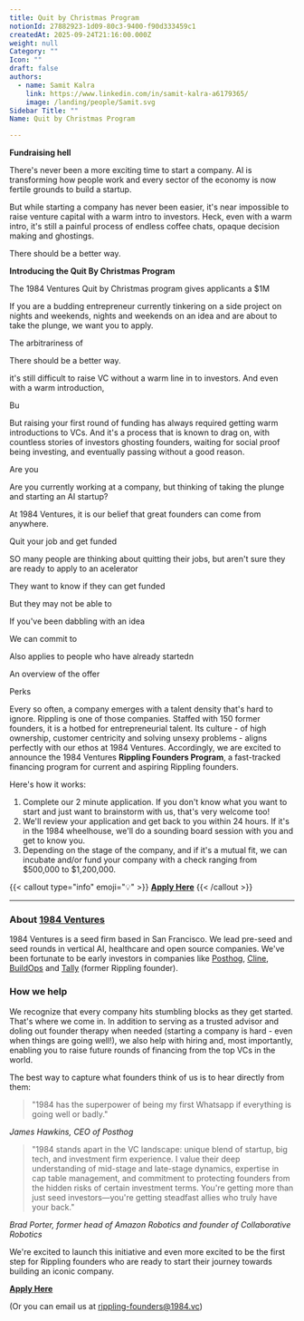 ```yaml
---
title: Quit by Christmas Program
notionId: 27882923-1d09-80c3-9400-f90d333459c1
createdAt: 2025-09-24T21:16:00.000Z
weight: null
Category: ""
Icon: ""
draft: false
authors:
  - name: Samit Kalra
    link: https://www.linkedin.com/in/samit-kalra-a6179365/
    image: /landing/people/Samit.svg
Sidebar Title: ""
Name: Quit by Christmas Program

---
```



**Fundraising hell**


There's never been a more exciting time to start a company. AI is transforming how people work and every sector of the economy is now fertile grounds to build a startup.


But while starting a company has never been easier, it's near impossible to raise venture capital with a warm intro to investors. Heck, even with a warm intro, it's still a painful process of endless coffee chats, opaque decision making and ghostings. 


There should be a better way.


**Introducing the Quit By Christmas Program**


The 1984 Ventures Quit by Christmas program gives applicants a $1M


If you are a budding entrepreneur currently tinkering on a side project on nights and weekends, nights and weekends on an idea and are about to take the plunge, we want you to apply.


The arbitrariness of 


There should be a better way.


 it's still difficult to raise VC without a warm line in to investors. And even with a warm introduction, 


Bu


But raising your first round of funding has always required getting warm introductions to VCs. And it's a process that is known to drag on, with countless stories of investors ghosting founders, waiting for social proof being investing, and eventually passing without a good reason.


Are you 


Are you currently working at a company, but thinking of taking the plunge and starting an AI startup?


At 1984 Ventures, it is our belief that great founders can come from anywhere.


 


Quit your job and get funded


SO many people are thinking about quitting their jobs, but aren't sure they are ready to apply to an acelerator


They want to know if they can get funded


But they may not be able to


If you've been dabbling with an idea


We can commit to


Also applies to people who have already startedn


An overview of the offer


Perks


Every so often, a company emerges with a talent density that's hard to ignore. Rippling is one of those companies. Staffed with 150 former founders, it is a hotbed for entrepreneurial talent. Its culture - of high ownership, customer centricity and solving unsexy problems - aligns perfectly with our ethos at 1984 Ventures. Accordingly, we are excited to announce the 1984 Ventures **Rippling Founders Program**, a fast-tracked financing program for current and aspiring Rippling founders.


Here's how it works:

1. Complete our 2 minute application. If you don't know what you want to start and just want to brainstorm with us, that's very welcome too!
2. We'll review your application and get back to you within 24 hours. If it's in the 1984 wheelhouse, we'll do a sounding board session with you and get to know you.
3. Depending on the stage of the company, and if it's a mutual fit, we can incubate and/or fund your company with a check ranging from $500,000 to $1,200,000.

{{< callout type="info" emoji="💡" >}}
[**Apply Here**](https://1984ventures.typeform.com/to/L753qR7y)
{{< /callout >}}


---


### **About** [**1984 Ventures**](http://1984.vc/)


1984 Ventures is a seed firm based in San Francisco. We lead pre-seed and seed rounds in vertical AI, healthcare and open source companies. We've been fortunate to be early investors in companies like [Posthog](https://posthog.com/), [Cline](https://cline.bot/), [BuildOps](https://buildops.com/) and [Tally](https://www.tallyhq.com/) (former Rippling founder).


### **How we help**


We recognize that every company hits stumbling blocks as they get started. That's where we come in. In addition to serving as a trusted advisor and doling out founder therapy when needed (starting a company is hard - even when things are going well!), we also help with hiring and, most importantly, enabling you to raise future rounds of financing from the top VCs in the world.


The best way to capture what founders think of us is to hear directly from them:

> "1984 has the superpower of being my first Whatsapp if everything is going well or badly."

_James Hawkins, CEO of Posthog_

> "1984 stands apart in the VC landscape: unique blend of startup, big tech, and investment firm experience. I value their deep understanding of mid-stage and late-stage dynamics, expertise in cap table management, and commitment to protecting founders from the hidden risks of certain investment terms. You're getting more than just seed investors—you're getting steadfast allies who truly have your back."

_Brad Porter, former head of Amazon Robotics and founder of Collaborative Robotics_


We're excited to launch this initiative and even more excited to be the first step for Rippling founders who are ready to start their journey towards building an iconic company.


[**Apply Here**](https://1984ventures.typeform.com/to/L753qR7y)


(Or you can email us at rippling-founders@1984.vc)

